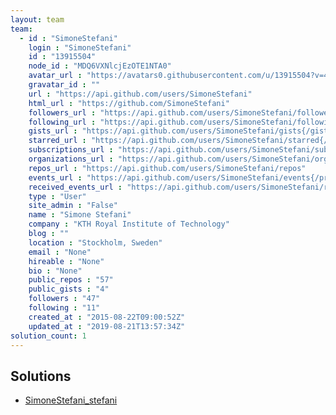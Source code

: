 ```yaml
---
layout: team
team: 
  - id : "SimoneStefani" 
    login : "SimoneStefani" 
    id : "13915504" 
    node_id : "MDQ6VXNlcjEzOTE1NTA0" 
    avatar_url : "https://avatars0.githubusercontent.com/u/13915504?v=4" 
    gravatar_id : "" 
    url : "https://api.github.com/users/SimoneStefani" 
    html_url : "https://github.com/SimoneStefani" 
    followers_url : "https://api.github.com/users/SimoneStefani/followers" 
    following_url : "https://api.github.com/users/SimoneStefani/following{/other_user}" 
    gists_url : "https://api.github.com/users/SimoneStefani/gists{/gist_id}" 
    starred_url : "https://api.github.com/users/SimoneStefani/starred{/owner}{/repo}" 
    subscriptions_url : "https://api.github.com/users/SimoneStefani/subscriptions" 
    organizations_url : "https://api.github.com/users/SimoneStefani/orgs" 
    repos_url : "https://api.github.com/users/SimoneStefani/repos" 
    events_url : "https://api.github.com/users/SimoneStefani/events{/privacy}" 
    received_events_url : "https://api.github.com/users/SimoneStefani/received_events" 
    type : "User" 
    site_admin : "False" 
    name : "Simone Stefani" 
    company : "KTH Royal Institute of Technology" 
    blog : "" 
    location : "Stockholm, Sweden" 
    email : "None" 
    hireable : "None" 
    bio : "None" 
    public_repos : "57" 
    public_gists : "4" 
    followers : "47" 
    following : "11" 
    created_at : "2015-08-22T09:00:52Z" 
    updated_at : "2019-08-21T13:57:34Z" 
solution_count: 1
---
```

## Solutions
- [SimoneStefani_stefani](/solutions/SimoneStefani_stefani)
